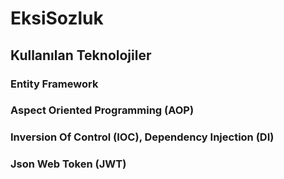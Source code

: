 # EksiSozluk
## Kullanılan Teknolojiler
### Entity Framework
### Aspect Oriented Programming (AOP)
### Inversion Of Control (IOC), Dependency Injection (DI)
### Json Web Token (JWT)
